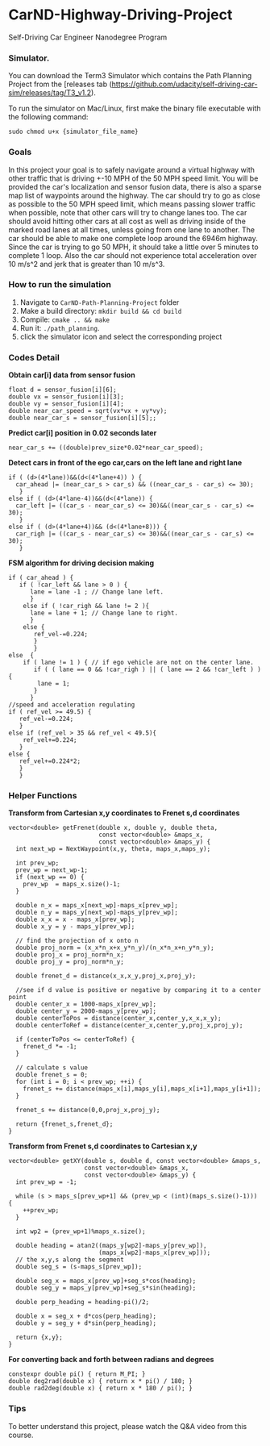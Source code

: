 # CarND-Highway-Driving-Project
Self-Driving Car Engineer Nanodegree Program

### Simulator.
You can download the Term3 Simulator which contains the Path Planning Project from the [releases tab (https://github.com/udacity/self-driving-car-sim/releases/tag/T3_v1.2).  

To run the simulator on Mac/Linux, first make the binary file executable with the following command:
```shell
sudo chmod u+x {simulator_file_name}
```

### Goals
In this project your goal is to safely navigate around a virtual highway with other traffic that is driving +-10 MPH of the 50 MPH speed limit. You will be provided the car's localization and sensor fusion data, there is also a sparse map list of waypoints around the highway. The car should try to go as close as possible to the 50 MPH speed limit, which means passing slower traffic when possible, note that other cars will try to change lanes too. The car should avoid hitting other cars at all cost as well as driving inside of the marked road lanes at all times, unless going from one lane to another. The car should be able to make one complete loop around the 6946m highway. Since the car is trying to go 50 MPH, it should take a little over 5 minutes to complete 1 loop. Also the car should not experience total acceleration over 10 m/s^2 and jerk that is greater than 10 m/s^3.

### How to run the simulation

1. Navigate to `CarND-Path-Planning-Project` folder 
2. Make a build directory: `mkdir build && cd build`
3. Compile: `cmake .. && make`
4. Run it: `./path_planning`.
5. click the simulator icon and select the corresponding project

### Codes Detail

**Obtain car[i] data from sensor fusion**

    float d = sensor_fusion[i][6];
    double vx = sensor_fusion[i][3];
    double vy = sensor_fusion[i][4];
    double near_car_speed = sqrt(vx*vx + vy*vy);
    double near_car_s = sensor_fusion[i][5];;
**Predict car[i] position in 0.02 seconds later**

```
near_car_s += ((double)prev_size*0.02*near_car_speed);
```

**Detect cars in front of the ego car,cars on the left lane and right lane**

```
if ( (d>(4*lane))&&(d<(4*lane+4)) ) {
  car_ahead |= (near_car_s > car_s) && ((near_car_s - car_s) <= 30);
   } 
else if ( (d>(4*lane-4))&&(d<(4*lane)) {
  car_left |= ((car_s - near_car_s) <= 30)&&((near_car_s - car_s) <= 30);
   } 
else if ( (d>(4*lane+4))&& (d<(4*lane+8))) {
  car_righ |= ((car_s - near_car_s) <= 30)&&((near_car_s - car_s) <= 30);
   }
```

**FSM algorithm for driving decision making**

```
if ( car_ahead ) { 
   if ( !car_left && lane > 0 ) {
      lane = lane -1 ; // Change lane left.
      } 
    else if ( !car_righ && lane != 2 ){
      lane = lane + 1; // Change lane to right.
      } 
    else {
       ref_vel-=0.224;
       }
       } 
else  {
    if ( lane != 1 ) { // if ego vehicle are not on the center lane.
       if ( ( lane == 0 && !car_righ ) || ( lane == 2 && !car_left ) ) { 
        lane = 1; 
       }
      }
//speed and acceleration regulating
if ( ref_vel >= 49.5) {
   ref_vel-=0.224;
   }
else if (ref_vel > 35 && ref_vel < 49.5){
    ref_vel+=0.224;
   }
else {
   ref_vel+=0.224*2;
   }
   }
```

### Helper Functions

**Transform from Cartesian x,y coordinates to Frenet s,d coordinates**

```
vector<double> getFrenet(double x, double y, double theta, 
                         const vector<double> &maps_x, 
                         const vector<double> &maps_y) {
  int next_wp = NextWaypoint(x,y, theta, maps_x,maps_y);

  int prev_wp;
  prev_wp = next_wp-1;
  if (next_wp == 0) {
    prev_wp  = maps_x.size()-1;
  }

  double n_x = maps_x[next_wp]-maps_x[prev_wp];
  double n_y = maps_y[next_wp]-maps_y[prev_wp];
  double x_x = x - maps_x[prev_wp];
  double x_y = y - maps_y[prev_wp];

  // find the projection of x onto n
  double proj_norm = (x_x*n_x+x_y*n_y)/(n_x*n_x+n_y*n_y);
  double proj_x = proj_norm*n_x;
  double proj_y = proj_norm*n_y;

  double frenet_d = distance(x_x,x_y,proj_x,proj_y);

  //see if d value is positive or negative by comparing it to a center point
  double center_x = 1000-maps_x[prev_wp];
  double center_y = 2000-maps_y[prev_wp];
  double centerToPos = distance(center_x,center_y,x_x,x_y);
  double centerToRef = distance(center_x,center_y,proj_x,proj_y);

  if (centerToPos <= centerToRef) {
    frenet_d *= -1;
  }

  // calculate s value
  double frenet_s = 0;
  for (int i = 0; i < prev_wp; ++i) {
    frenet_s += distance(maps_x[i],maps_y[i],maps_x[i+1],maps_y[i+1]);
  }

  frenet_s += distance(0,0,proj_x,proj_y);

  return {frenet_s,frenet_d};
}
```

**Transform from Frenet s,d coordinates to Cartesian x,y**

```
vector<double> getXY(double s, double d, const vector<double> &maps_s, 
                     const vector<double> &maps_x, 
                     const vector<double> &maps_y) {
  int prev_wp = -1;

  while (s > maps_s[prev_wp+1] && (prev_wp < (int)(maps_s.size()-1))) {
    ++prev_wp;
  }

  int wp2 = (prev_wp+1)%maps_x.size();

  double heading = atan2((maps_y[wp2]-maps_y[prev_wp]),
                         (maps_x[wp2]-maps_x[prev_wp]));
  // the x,y,s along the segment
  double seg_s = (s-maps_s[prev_wp]);

  double seg_x = maps_x[prev_wp]+seg_s*cos(heading);
  double seg_y = maps_y[prev_wp]+seg_s*sin(heading);

  double perp_heading = heading-pi()/2;

  double x = seg_x + d*cos(perp_heading);
  double y = seg_y + d*sin(perp_heading);

  return {x,y};
}
```

 **For converting back and forth between radians and degrees**

```
constexpr double pi() { return M_PI; }
double deg2rad(double x) { return x * pi() / 180; }
double rad2deg(double x) { return x * 180 / pi(); }
```

### Tips

To better understand this project, please watch the Q&A video from this course.



